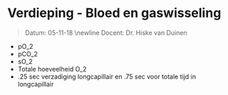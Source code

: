 # Verdieping - Bloed en gaswisseling
 > Datum: 05-11-18 \newline
 > Docent: Dr. Hiske van Duinen 

- pO_2
- pCO_2
- sO_2
- Totale hoeveelheid O_2
- .25 sec verzadiging longcapillair en .75 sec voor totale tijd in longcapillair
